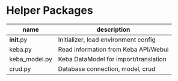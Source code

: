 # Helper Packages

| name          | description                           |
|---------------|---------------------------------------|
| __init__.py   | Initializer, load environment config  |
| keba.py       | Read information from Keba API/Webui  |
| keba_model.py | Keba DataModel for import/translation |
| crud.py       | Database connection, model, crud      |
